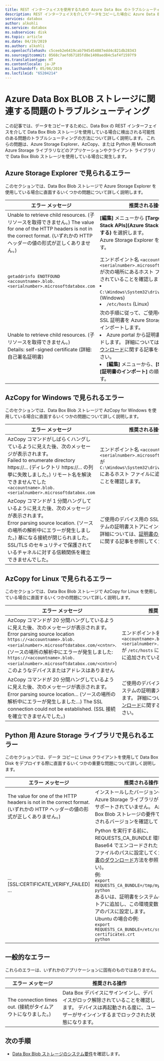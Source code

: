 ```yaml
---
title: REST インターフェイスを使用するための Azure Data Box のトラブルシューティング | Microsoft Docs
description: REST インターフェイスを介してデータをコピーした場合に Azure Data Box で見られる問題のトラブルシューティングを行う方法について説明します。
services: databox
author: alkohli
ms.service: databox
ms.subservice: disk
ms.topic: article
ms.date: 04/19/2019
ms.author: alkohli
ms.openlocfilehash: c5ceeb2e6419cab7945454087edd4c821db28343
ms.sourcegitcommit: 0568c7aefd67185fd8e1400aed84c5af4f1597f9
ms.translationtype: HT
ms.contentlocale: ja-JP
ms.lasthandoff: 05/06/2019
ms.locfileid: "65204214"
---
```

# <a name="troubleshoot-issues-related-to-azure-data-box-blob-storage"></a>Azure Data Box BLOB ストレージに関連する問題のトラブルシューティング

この記事では、データをコピーするために、Data Box の REST インターフェイスを介して Data Box Blob ストレージを使用している場合に検出される可能性のある問題のトラブルシューティングの方法について詳しく説明します。 これらの問題は、Azure Storage Explorer、AzCopy、または Python 用 Microsoft Azure Storage ライブラリなどのアプリケーションやクライアント ライブラリで Data Box Blob ストレージを使用している場合に発生します。

## <a name="errors-seen-in-azure-storage-explorer"></a>Azure Storage Explorer で見られるエラー

このセクションでは、Data Box Blob ストレージで Azure Storage Explorer を使用している場合に直面するいくつかの問題について詳しく説明します。

|エラー メッセージ  |推奨される操作 |
|---------|---------|
|Unable to retrieve child resources. (子リソースを取得できません。) The value for one of the HTTP headers is not in the correct format. (いずれかの HTTP ヘッダーの値の形式が正しくありません。)|**[編集]** メニューから **[Target Azure Stack APIs]\(Azure Stack API を対象とする\)** を選択します。 <br>Azure Storage Explorer を再起動します。|
|`getaddrinfo ENOTFOUND <accountname>.blob.<serialnumber>.microsoftdatabox.com` |エンドポイント名 `<accountname>.blob.<serialnumber>.microsoftdatabox.com` が次の場所にあるホスト ファイルに追加されていることを確認します。 <li>`C:\Windows\System32\drivers\etc\hosts` (Windows) </li><li> `/etc/hosts` (Linux)</li>|
|Unable to retrieve child resources. (子リソースを取得できません。) <br>Details: self-signed certificate (詳細: 自己署名証明書) |次の手順に従って、ご使用のデバイス用の SSL 証明書を Azure Storage Explorer にインポートします。 <li>Azure portal から証明書をダウンロードします。 詳細については、[証明書のダウンロード](data-box-deploy-copy-data-via-rest.md#download-certificate)に関する記事を参照してください。</li><li>**[編集]** メニューから、**[SSL 証明書]**、**[証明書のインポート]** の順に選択します。</li>|

## <a name="errors-seen-in-azcopy-for-windows"></a>AzCopy for Windows で見られるエラー

このセクションでは、Data Box Blob ストレージで AzCopy for Windows を使用している場合に直面するいくつかの問題について詳しく説明します。

|エラー メッセージ  |推奨される操作 |
|---------|---------|
|AzCopy コマンドがしばらくハングしているように見えた後、次のメッセージが表示されます。 <br>Failed to enumerate directory https://… (ディレクトリ https://… の列挙に失敗しました。) リモート名を解決できませんでした `<accountname>.blob.<serialnumber>.microsoftdatabox.com`|エンドポイント名 `<accountname>.blob.<serialnumber>.microsoftdatabox.com` が `C:\Windows\System32\drivers\etc\hosts` にあるホスト ファイルに追加されていることを確認します。|
|AzCopy コマンドが 1 分間ハングしているように見えた後、次のメッセージが表示されます。 <br>Error parsing source location. (ソースの場所の解析中にエラーが発生しました。) 基になる接続が閉じられました。SSL/TLS のセキュリティで保護されているチャネルに対する信頼関係を確立できませんでした。|ご使用のデバイス用の SSL 証明書をシステムの証明書ストアにインポートします。 詳細については、[証明書のダウンロード](data-box-deploy-copy-data-via-rest.md#download-certificate)に関する記事を参照してください。|


## <a name="errors-seen-in-azcopy-for-linux"></a>AzCopy for Linux で見られるエラー

このセクションでは、Data Box Blob ストレージで AzCopy for Linux を使用している場合に直面するいくつかの問題について詳しく説明します。

|エラー メッセージ  |推奨される操作 |
|---------|---------|
|AzCopy コマンドが 20 分間ハングしているように見えた後、次のメッセージが表示されます。 <br>Error parsing source location `https://<accountname>.blob.<serialnumber>.microsoftdatabox.com/<cntnr>`. (ソースの場所の解析中にエラーが発生しました: `https://<accountname>.blob.<serialnumber>.microsoftdatabox.com/<cntnr>`) このようなデバイスまたはアドレスはありません|エンドポイント名 `<accountname>.blob.<serialnumber>.microsoftdatabox.com` が `/etc/hosts` にあるホスト ファイルに追加されていることを確認します。|
|AzCopy コマンドが 20 分間ハングしているように見えた後、次のメッセージが表示されます。 <br>Error parsing source location… (ソースの場所の解析中にエラーが発生しました…) The SSL connection could not be established. (SSL 接続を確立できませんでした。)|ご使用のデバイス用の SSL 証明書をシステムの証明書ストアにインポートします。 詳細については、[証明書のダウンロード](data-box-deploy-copy-data-via-rest.md#download-certificate)に関する記事を参照してください。|

## <a name="errors-seen-in-azure-storage-library-for-python"></a>Python 用 Azure Storage ライブラリで見られるエラー

このセクションでは、データ コピーに Linux クライアントを使用して Data Box Disk をデプロイする際に直面するいくつかの重要な問題について詳しく説明します。

|エラー メッセージ  |推奨される操作 |
|---------|---------|
|The value for one of the HTTP headers is not in the correct format. (いずれかの HTTP ヘッダーの値の形式が正しくありません。) |インストールしたバージョンの Python 用 Azure Storage ライブラリが Data Box でサポートされていません。 Azure Data Box Blob ストレージの要件で、サポートされるバージョンを確認してください。|
|... [SSL:CERTIFICATE_VERIFY_FAILED] …|Python を実行する前に、REQUESTS_CA_BUNDLE 環境変数を Base64 でエンコードされた SSL 証明書ファイルのパスに設定してください ([証明書のダウンロード](data-box-deploy-copy-data-via-rest.md#download-certificate)方法を参照してください)。 <br>例: <br>`export REQUESTS_CA_BUNDLE=/tmp/mycert.cer` <br>`python` <br>あるいは、証明書をシステムの証明書ストアに追加し、この環境変数をそのストアのパスに設定します。 <br> Ubuntu の場合の例: <br>`export REQUESTS_CA_BUNDLE=/etc/ssl/certs/ca-certificates.crt` <br>`python`|


## <a name="common-errors"></a>一般的なエラー

これらのエラーは、いずれかのアプリケーションに固有のものではありません。

|エラー メッセージ  |推奨される操作 |
|---------|---------|
|The connection times out. (接続がタイムアウトになりました。) |Data Box デバイスにサインインし、デバイスがロック解除されていることを確認します。 デバイスは再起動される度に、ユーザーがサインインするまでロックされた状態になります。|

## <a name="next-steps"></a>次の手順

- [Data Box Blob ストレージのシステム要件](data-box-system-requirements-rest.md)を確認します。
